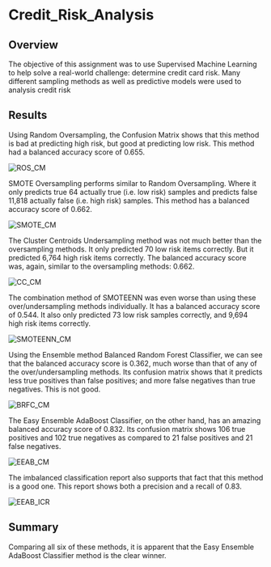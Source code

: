# Credit_Risk_Analysis

## Overview

The objective of this assignment was to use Supervised Machine Learning to help
solve a real-world challenge: determine credit card risk. Many different sampling
methods as well as predictive models were used to analysis credit risk

## Results

Using Random Oversampling, the Confusion Matrix shows that this method is bad at predicting high risk, but good at predicting low risk. This method had a balanced accuracy score of 0.655.

![ROS_CM](https://user-images.githubusercontent.com/106849689/196012429-a6c5b0ae-038c-47b8-ae4a-ee6549a8594a.png)

SMOTE Oversampling performs similar to Random Oversampling. Where it only predicts true 64 actually true (i.e. low risk) samples and predicts false 11,818 actually false (i.e. high risk) samples. This method has a balanced accuracy score of 0.662.

![SMOTE_CM](https://user-images.githubusercontent.com/106849689/196012434-27e1fd7b-d09e-4709-b4fb-a7deeb5b3136.png)

The Cluster Centroids Undersampling method was not much better than the oversampling methods. It only predicted 70 low risk items
correctly. But it predicted 6,764 high risk items correctly. The balanced accuracy score was, again, similar to the oversampling
methods: 0.662.

![CC_CM](https://user-images.githubusercontent.com/106849689/196012443-b327b36e-22e2-48d8-98e4-d001df4ba8e8.png)

The combination method of SMOTEENN was even worse than using these over/undersampling methods individually. It has a balanced
accuracy score of 0.544. It also only predicted 73 low risk samples correctly, and 9,694 high risk items correctly.

![SMOTEENN_CM](https://user-images.githubusercontent.com/106849689/196012451-a159ed37-8bb0-42bf-80c1-88bda57e9b2f.png)

Using the Ensemble method Balanced Random Forest Classifier, we can see that the balanced accuracy score is 0.362, much worse
than that of any of the over/undersampling methods. Its confusion matrix shows that it predicts less true positives than false positives; and more false negatives than true negatives. This is not good.

![BRFC_CM](https://user-images.githubusercontent.com/106849689/196012462-1c9a3cc2-3f5d-4c14-88f4-57f17488b7df.png)

The Easy Ensemble AdaBoost Classifier, on the other hand, has an amazing balanced accuracy score of 0.832. Its confusion matrix 
shows 106 true positives and 102 true negatives as compared to 21 false positives and 21 false negatives.

![EEAB_CM](https://user-images.githubusercontent.com/106849689/196012468-109e693a-e3d2-41ce-b0c9-aa8c1b00ec92.png)

The imbalanced classification report also supports that fact that this method is a good one. This report shows both a precision
and a recall of 0.83.

![EEAB_ICR](https://user-images.githubusercontent.com/106849689/196012472-decf7720-6cd5-4fb1-a84e-2764035264c7.png)

## Summary

Comparing all six of these methods, it is apparent that the Easy Ensemble AdaBoost Classifier method is the clear winner.
